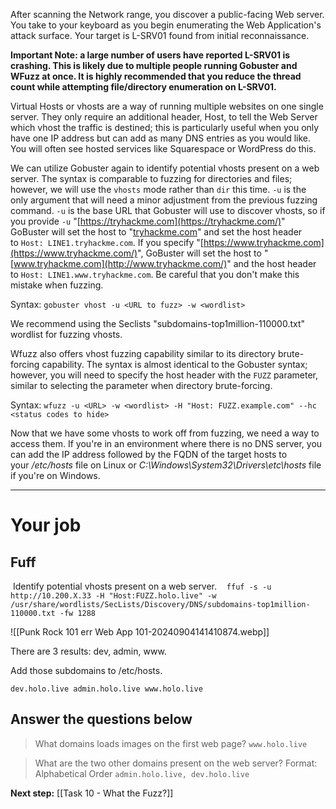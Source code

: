 After scanning the Network range, you discover a public-facing Web server. You take to your keyboard as you begin enumerating the Web Application's attack surface. Your target is L-SRV01 found from initial reconnaissance.

**Important Note: a large number of users have reported L-SRV01 is crashing. This is likely due to multiple people running Gobuster and WFuzz at once. It is highly recommended that you reduce the thread count while attempting file/directory enumeration on L-SRV01.**

Virtual Hosts or vhosts are a way of running multiple websites on one single server. They only require an additional header, Host, to tell the Web Server which vhost the traffic is destined; this is particularly useful when you only have one IP address but can add as many DNS entries as you would like. You will often see hosted services like Squarespace or WordPress do this.  

We can utilize Gobuster again to identify potential vhosts present on a web server. The syntax is comparable to fuzzing for directories and files; however, we will use the `vhosts` mode rather than `dir` this time. `-u` is the only argument that will need a minor adjustment from the previous fuzzing command. `-u` is the base URL that Gobuster will use to discover vhosts, so if you provide `-u` "[https://tryhackme.com](https://tryhackme.com/)" GoBuster will set the host to "[tryhackme.com](http://tryhackme.com/)" and set the host header to `Host: LINE1.tryhackme.com`. If you specify "[https://www.tryhackme.com](https://www.tryhackme.com/)", GoBuster will set the host to "[www.tryhackme.com](http://www.tryhackme.com/)" and the host header to `Host: LINE1.www.tryhackme.com`. Be careful that you don't make this mistake when fuzzing.  

Syntax: `gobuster vhost -u <URL to fuzz> -w <wordlist>`

We recommend using the Seclists "subdomains-top1million-110000.txt" wordlist for fuzzing vhosts.

Wfuzz also offers vhost fuzzing capability similar to its directory brute-forcing capability. The syntax is almost identical to the Gobuster syntax; however, you will need to specify the host header with the `FUZZ` parameter, similar to selecting the parameter when directory brute-forcing.  

Syntax: `wfuzz -u <URL> -w <wordlist> -H "Host: FUZZ.example.com" --hc <status codes to hide>`

Now that we have some vhosts to work off from fuzzing, we need a way to access them. If you're in an environment where there is no DNS server, you can add the IP address followed by the FQDN of the target hosts to your _/etc/hosts_ file on Linux or _C:\\Windows\\System32\\Drivers\\etc\\hosts_ file if you're on Windows.


---

# Your job

## Fuff

 Identify potential vhosts present on a web server.
 
 `ffuf -s -u http://10.200.X.33 -H "Host:FUZZ.holo.live" -w /usr/share/wordlists/SecLists/Discovery/DNS/subdomains-top1million-110000.txt -fw 1288`

![[Punk Rock 101 err Web App 101-20240904141410874.webp]]

There are 3 results: dev, admin, www.

Add those subdomains to /etc/hosts.

`dev.holo.live admin.holo.live www.holo.live` 


## Answer the questions below

> What domains loads images on the first web page?
> `www.holo.live`


> What are the two other domains present on the web server? Format: Alphabetical Order
> `admin.holo.live, dev.holo.live`

**Next step:** [[Task 10 - What the Fuzz?]]